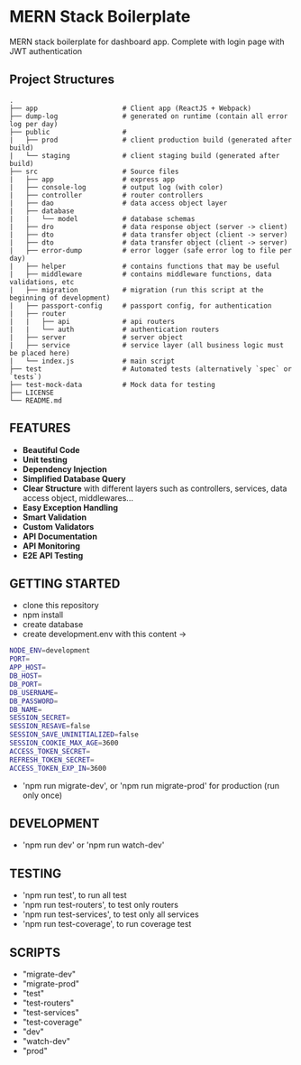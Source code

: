 # MERN Stack Boilerplate

MERN stack boilerplate for dashboard app. Complete with login page with JWT authentication

## Project Structures

    .
    ├── app                     # Client app (ReactJS + Webpack)
    ├── dump-log                # generated on runtime (contain all error log per day)
    ├── public                  #
    |   ├── prod                # client production build (generated after build)
    |   └── staging             # client staging build (generated after build)
    ├── src                     # Source files
    |   ├── app                 # express app
    |   ├── console-log         # output log (with color)
    |   ├── controller          # router controllers
    |   ├── dao                 # data access object layer
    |   ├── database
    |   |   └── model           # database schemas
    |   ├── dro                 # data response object (server -> client)
    |   ├── dto                 # data transfer object (client -> server)
    |   ├── dto                 # data transfer object (client -> server)
    |   ├── error-dump          # error logger (safe error log to file per day)
    |   ├── helper              # contains functions that may be useful
    |   ├── middleware          # contains middleware functions, data validations, etc
    |   ├── migration           # migration (run this script at the beginning of development)
    |   ├── passport-config     # passport config, for authentication
    |   ├── router
    |   |   ├── api             # api routers
    |   |   └── auth            # authentication routers
    |   ├── server              # server object
    |   ├── service             # service layer (all business logic must be placed here)
    |   └── index.js            # main script
    ├── test                    # Automated tests (alternatively `spec` or `tests`)
    ├── test-mock-data          # Mock data for testing
    ├── LICENSE
    └── README.md

## FEATURES

-   **Beautiful Code**
-   **Unit testing**
-   **Dependency Injection**
-   **Simplified Database Query**
-   **Clear Structure** with different layers such as controllers, services, data access object, middlewares...
-   **Easy Exception Handling**
-   **Smart Validation**
-   **Custom Validators**
-   **API Documentation**
-   **API Monitoring**
-   **E2E API Testing**

## GETTING STARTED

-   clone this repository
-   npm install
-   create database
-   create development.env with this content ->

```sh
NODE_ENV=development
PORT=
APP_HOST=
DB_HOST=
DB_PORT=
DB_USERNAME=
DB_PASSWORD=
DB_NAME=
SESSION_SECRET=
SESSION_RESAVE=false
SESSION_SAVE_UNINITIALIZED=false
SESSION_COOKIE_MAX_AGE=3600
ACCESS_TOKEN_SECRET=
REFRESH_TOKEN_SECRET=
ACCESS_TOKEN_EXP_IN=3600
```

-   'npm run migrate-dev', or 'npm run migrate-prod' for production (run only once)

## DEVELOPMENT

-   'npm run dev' or 'npm run watch-dev'

## TESTING

-   'npm run test', to run all test
-   'npm run test-routers', to test only routers
-   'npm run test-services', to test only all services
-   'npm run test-coverage', to run coverage test

## SCRIPTS

-   "migrate-dev"
-   "migrate-prod"
-   "test"
-   "test-routers"
-   "test-services"
-   "test-coverage"
-   "dev"
-   "watch-dev"
-   "prod"
